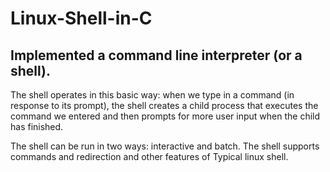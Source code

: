 # Linux-Shell-in-C
## Implemented a command line interpreter (or a shell). 
 The shell  operates in this basic way: when we type in a command (in response to 
its prompt), the shell creates a child process that executes the command we 
entered and then prompts for more user input when the child has finished. 

The  shell can be run in two ways: interactive and batch.
The shell supports commands and redirection and other features of Typical linux shell.
